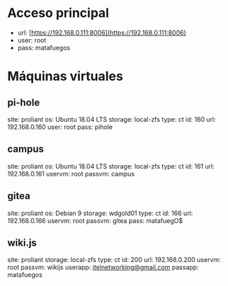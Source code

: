 <!-- TITLE: Lenovo -->
<!-- SUBTITLE: Datos sobre el servidor Lenovo -->

# Acceso principal
* url: [https://192.168.0.111:8006](https://192.168.0.111:8006)
* user: root
* pass: matafuegos

# Máquinas virtuales
## pi-hole
site: proliant
os: Ubuntu 18.04 LTS
storage: local-zfs
type: ct
id: 160
url: 192.168.0.160
user: root
pass: pihole

## campus
site: proliant
os: Ubuntu 18.04 LTS
storage: local-zfs
type: ct
id: 161
url: 192.168.0.161
uservm: root
passvm: campus

## gitea
site: proliant
os: Debian 9
storage: wdgold01
type: ct
id: 166
url: 192.168.0.166
uservm: root
passvm: gitea
pass: matafuegO$

## wiki.js
site: proliant
storage: local-zfs
type: ct
id: 200
url: 192.168.0.200
uservm: root
passvm: wikijs
userapp: itelnetworking@gmail.com
passapp: matafuegos

